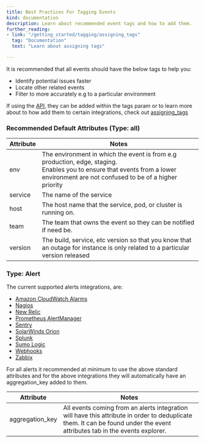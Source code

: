 ```yaml
---
title: Best Practices For Tagging Events
kind: documentation
description: Learn about recommended event tags and how to add them.
further_reading:
- link: "/getting_started/tagging/assigning_tags"
  tag: "Documentation"
  text: "Learn about assigning tags"

---
```


It is recommended that all events should have the below tags to help you:
- Identify potential issues faster
- Locate other related events
- Filter to more accurately e.g to a particular environment

If using the [API][1], they can be added within the tags param or to learn more about to how add them to certain integrations, check out [assigning_tags][2]

### Recommended Default Attributes (Type: all)

| **Attribute** | **Notes**                                                                                                                                                                            |
|--------------|--------------------------------------------------------------------------------------------------------------------------------------------------------------------------------------|
| env          | The environment in which the event is from e.g production, edge, staging. <br>Enables you to ensure that events from a lower environment are not confused to be of a higher priority |
| service      | The name of the service                                                                                                                                                              |
| host         | The host name that the service, pod, or cluster is running on.                                                                                                               |
| team         | The team that owns the event so they can be notified if need be.                                                                                                         |
| version      | The build, service, etc version so that you know that an outage for instance is only related to a particular version released                                                        |


### Type: Alert

The current supported alerts integrations, are:

- [Amazon CloudWatch Alarms][3]
- [Nagios][4]
- [New Relic][5]
- [Prometheus AlertManager][6]
- [Sentry][7]
- [SolarWinds Orion][8]
- [Splunk][9]
- [Sumo Logic][10]
- [Webhooks][11]
- [Zabbix][12]

For all alerts it recommended at minimum to use the above standard attributes and for the above integrations they will automatically have an aggregation_key added to them.

| **Attribute**    | **Notes**                                                                                                                                                                  |
|-----------------|----------------------------------------------------------------------------------------------------------------------------------------------------------------------------|
| aggregation_key | All events coming from an alerts integration will have this attribute in order to deduplicate them. It can be found under the event attributes tab in the events explorer. |


[1]: /api/latest/events/#post-an-event
[2]: /getting_started/tagging/assigning_tags
[3]: /integrations/amazon_web_services
[4]: /integrations/nagios
[5]: /integrations/new_relic
[6]: /integrations/prometheus
[7]: /integrations/sentry
[8]: /integrations/solarwinds
[9]: /integrations/splunk
[10]: /integrations/sumo_logic
[11]: /integrations/webhooks
[12]: /integrations/zabbix
